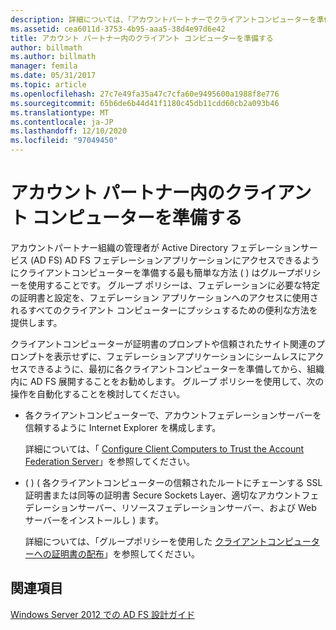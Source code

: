 ```yaml
---
description: 詳細については、「アカウントパートナーでクライアントコンピューターを準備する」を参照してください。
ms.assetid: cea6011d-3753-4b95-aaa5-38d4e97d6e42
title: アカウント パートナー内のクライアント コンピューターを準備する
author: billmath
ms.author: billmath
manager: femila
ms.date: 05/31/2017
ms.topic: article
ms.openlocfilehash: 27c7e49fa35a47c7cfa60e9495600a1988f8e776
ms.sourcegitcommit: 65b6de6b44d41f1180c45db11cdd60cb2a093b46
ms.translationtype: MT
ms.contentlocale: ja-JP
ms.lasthandoff: 12/10/2020
ms.locfileid: "97049450"
---
```

# <a name="prepare-client-computers-in-the-account-partner"></a>アカウント パートナー内のクライアント コンピューターを準備する

アカウントパートナー組織の管理者が Active Directory フェデレーションサービス (AD FS) AD FS フェデレーションアプリケーションにアクセスできるようにクライアントコンピューターを準備する最も簡単な方法 \( \) はグループポリシーを使用することです。 グループ ポリシーは、フェデレーションに必要な特定の証明書と設定を、フェデレーション アプリケーションへのアクセスに使用されるすべてのクライアント コンピューターにプッシュするための便利な方法を提供します。

クライアントコンピューターが証明書のプロンプトや信頼されたサイト関連のプロンプトを表示せずに、フェデレーションアプリケーションにシームレスにアクセスできるように、最初に各クライアントコンピューターを準備してから、組織内に AD FS 展開することをお勧めします。 グループ ポリシーを使用して、次の操作を自動化することを検討してください。

-   各クライアントコンピューターで、アカウントフェデレーションサーバーを信頼するように Internet Explorer を構成します。

    詳細については、「 [Configure Client Computers to Trust the Account Federation Server](../../ad-fs/deployment/Configure-Client-Computers-to-Trust-the-Account-Federation-Server.md)」を参照してください。

-   \( \) \( 各クライアントコンピューターの信頼されたルートにチェーンする SSL 証明書または同等の証明書 Secure Sockets Layer、適切なアカウントフェデレーションサーバー、リソースフェデレーションサーバー、および Web サーバーをインストールし \) ます。

    詳細については、「グループポリシーを使用した [クライアントコンピューターへの証明書の配布](../../ad-fs/deployment/Distribute-Certificates-to-Client-Computers-by-Using-Group-Policy.md)」を参照してください。


## <a name="see-also"></a>関連項目
[Windows Server 2012 での AD FS 設計ガイド](AD-FS-Design-Guide-in-Windows-Server-2012.md)
